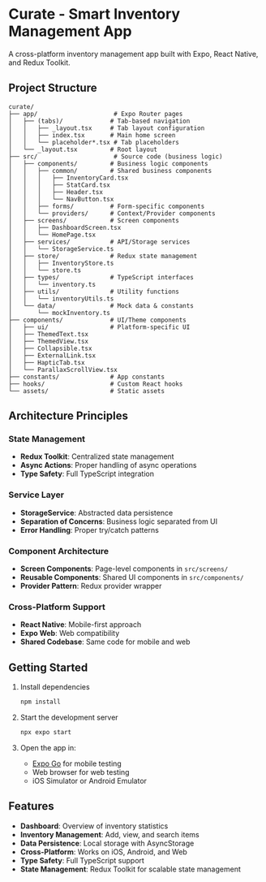 # Curate - Smart Inventory Management App

A cross-platform inventory management app built with Expo, React Native, and Redux Toolkit.

## Project Structure

```
curate/
├── app/                     # Expo Router pages
│   ├── (tabs)/             # Tab-based navigation
│   │   ├── _layout.tsx     # Tab layout configuration
│   │   ├── index.tsx       # Main home screen
│   │   └── placeholder*.tsx # Tab placeholders
│   └── _layout.tsx         # Root layout
├── src/                     # Source code (business logic)
│   ├── components/         # Business logic components
│   │   ├── common/         # Shared business components
│   │   │   ├── InventoryCard.tsx
│   │   │   ├── StatCard.tsx
│   │   │   ├── Header.tsx
│   │   │   └── NavButton.tsx
│   │   ├── forms/          # Form-specific components
│   │   └── providers/      # Context/Provider components
│   ├── screens/            # Screen components
│   │   ├── DashboardScreen.tsx
│   │   └── HomePage.tsx
│   ├── services/           # API/Storage services
│   │   └── StorageService.ts
│   ├── store/              # Redux state management
│   │   ├── InventoryStore.ts
│   │   └── store.ts
│   ├── types/              # TypeScript interfaces
│   │   └── inventory.ts
│   ├── utils/              # Utility functions
│   │   └── inventoryUtils.ts
│   └── data/               # Mock data & constants
│       └── mockInventory.ts
├── components/             # UI/Theme components
│   ├── ui/                 # Platform-specific UI
│   ├── ThemedText.tsx
│   ├── ThemedView.tsx
│   ├── Collapsible.tsx
│   ├── ExternalLink.tsx
│   ├── HapticTab.tsx
│   └── ParallaxScrollView.tsx
├── constants/              # App constants
├── hooks/                  # Custom React hooks
└── assets/                 # Static assets
```

## Architecture Principles

### State Management
- **Redux Toolkit**: Centralized state management
- **Async Actions**: Proper handling of async operations
- **Type Safety**: Full TypeScript integration

### Service Layer
- **StorageService**: Abstracted data persistence
- **Separation of Concerns**: Business logic separated from UI
- **Error Handling**: Proper try/catch patterns

### Component Architecture
- **Screen Components**: Page-level components in `src/screens/`
- **Reusable Components**: Shared UI components in `src/components/`
- **Provider Pattern**: Redux provider wrapper

### Cross-Platform Support
- **React Native**: Mobile-first approach
- **Expo Web**: Web compatibility
- **Shared Codebase**: Same code for mobile and web

## Getting Started

1. Install dependencies
   ```bash
   npm install
   ```

2. Start the development server
   ```bash
   npx expo start
   ```

3. Open the app in:
   - [Expo Go](https://expo.dev/go) for mobile testing
   - Web browser for web testing
   - iOS Simulator or Android Emulator

## Features

- **Dashboard**: Overview of inventory statistics
- **Inventory Management**: Add, view, and search items
- **Data Persistence**: Local storage with AsyncStorage
- **Cross-Platform**: Works on iOS, Android, and Web
- **Type Safety**: Full TypeScript support
- **State Management**: Redux Toolkit for scalable state management
